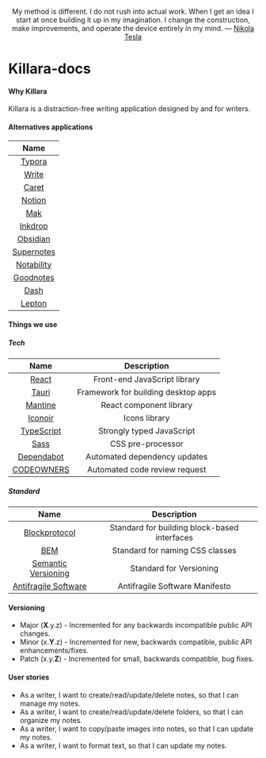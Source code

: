 <p align="center">My method is different. I do not rush into actual work. When I get an idea I start at once building it up in my imagination. I change the construction, make improvements, and operate the device entirely in my mind. ― <a href="https://www.goodreads.com/quotes/7143950-my-method-is-different-i-do-not-rush-into-actual">Nikola Tesla</a> </p>

# Killara-docs

#### Why Killara
Killara is a distraction-free writing application designed by and for writers.

#### Alternatives applications

| Name                                   |
| :---:                                  | 
| [Typora](https://typora.io/)           |
| [Write](https://write.as/)             |
| [Caret](https://caret.io/)             |
| [Notion](https://www.notion.so/)       |
| [Mak](https://inns.studio/mak)         | 
| [Inkdrop](https://www.inkdrop.app/)    |
| [Obsidian](https://obsidian.md/)       |
| [Supernotes](https://supernotes.app/)  |
| [Notability](https://notability.com/)  |
| [Goodnotes](https://www.goodnotes.com/)|
| [Dash](https://kapeli.com/dash)        |
| [Lepton](https://hackjutsu.com/Lepton/)|

#### Things we use

##### Tech

| Name                                                                                                                                                                  | Description                                   |
| :---:                                                                                                                                                                 | :---:                                         |
| [React](https://reactjs.org/)                                                                                                                                         | Front-end JavaScript library                  |
| [Tauri](https://mantine.dev/)                                                                                                                                         | Framework for building desktop apps           |
| [Mantine](https://mantine.dev/)                                                                                                                                       | React component library                       |
| [Iconoir](https://iconoir.com/)                                                                                                                                       | Icons library                                 |
| [TypeScript](https://www.typescriptlang.org/)                                                                                                                         | Strongly typed JavaScript                     |
| [Sass](https://sass-lang.com/)                                                                                                                                        | CSS pre-processor                             |
| [Dependabot](https://github.com/dependabot)                                                                                                                           | Automated dependency updates                  |
| [CODEOWNERS](https://docs.github.com/en/repositories/managing-your-repositorys-settings-and-features/customizing-your-repository/about-code-owners)                   | Automated code review request                 |

##### Standard

| Name                                                                                        | Description                                      |
| :---:                                                                                       | :---:                                            |
| [Blockprotocol](https://blockprotocol.org/)                                                 | Standard for building block-based interfaces     |
| [BEM](https://andrew-barnes.medium.com/bem-and-sass-a-perfect-match-5e48d9bc3894)           | Standard for naming CSS classes                  |
| [Semantic Versioning](https://semver.org/)                                                  | Standard for Versioning                          |
| [Antifragile Software](https://www.sciencedirect.com/science/article/pii/S1877050916302290) | Antifragile Software Manifesto                   |

#### Versioning

- Major (**X**.y.z) - Incremented for any backwards incompatible public API changes.
- Minor (x.**Y**.z) - Incremented for new, backwards compatible, public API enhancements/fixes.
- Patch (x.y.**Z**) - Incremented for small, backwards compatible, bug fixes.

#### User stories

- As a writer, I want to create/read/update/delete notes, so that I can manage my notes.
- As a writer, I want to create/read/update/delete folders, so that I can organize my notes.
- As a writer, I want to copy/paste images into notes, so that I can update my notes.
- As a writer, I want to format text, so that I can update my notes. 
